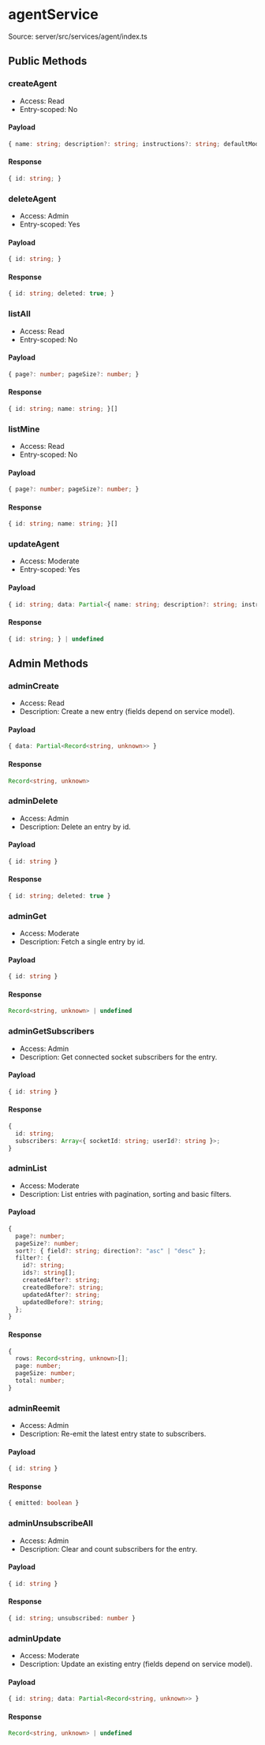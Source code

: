 # agentService

Source: server/src/services/agent/index.ts

## Public Methods

### createAgent

- Access: Read
- Entry-scoped: No

#### Payload

```ts
{ name: string; description?: string; instructions?: string; defaultModelId?: string; }
```

#### Response

```ts
{ id: string; }
```

### deleteAgent

- Access: Admin
- Entry-scoped: Yes

#### Payload

```ts
{ id: string; }
```

#### Response

```ts
{ id: string; deleted: true; }
```

### listAll

- Access: Read
- Entry-scoped: No

#### Payload

```ts
{ page?: number; pageSize?: number; }
```

#### Response

```ts
{ id: string; name: string; }[]
```

### listMine

- Access: Read
- Entry-scoped: No

#### Payload

```ts
{ page?: number; pageSize?: number; }
```

#### Response

```ts
{ id: string; name: string; }[]
```

### updateAgent

- Access: Moderate
- Entry-scoped: Yes

#### Payload

```ts
{ id: string; data: Partial<{ name: string; description?: string; instructions?: string; defaultModelId?: string; }>; }
```

#### Response

```ts
{ id: string; } | undefined
```

## Admin Methods

### adminCreate

- Access: Read
- Description: Create a new entry (fields depend on service model).

#### Payload

```ts
{ data: Partial<Record<string, unknown>> }
```

#### Response

```ts
Record<string, unknown>
```

### adminDelete

- Access: Admin
- Description: Delete an entry by id.

#### Payload

```ts
{ id: string }
```

#### Response

```ts
{ id: string; deleted: true }
```

### adminGet

- Access: Moderate
- Description: Fetch a single entry by id.

#### Payload

```ts
{ id: string }
```

#### Response

```ts
Record<string, unknown> | undefined
```

### adminGetSubscribers

- Access: Admin
- Description: Get connected socket subscribers for the entry.

#### Payload

```ts
{ id: string }
```

#### Response

```ts
{
  id: string;
  subscribers: Array<{ socketId: string; userId?: string }>;
}
```

### adminList

- Access: Moderate
- Description: List entries with pagination, sorting and basic filters.

#### Payload

```ts
{
  page?: number;
  pageSize?: number;
  sort?: { field?: string; direction?: "asc" | "desc" };
  filter?: {
    id?: string;
    ids?: string[];
    createdAfter?: string;
    createdBefore?: string;
    updatedAfter?: string;
    updatedBefore?: string;
  };
}
```

#### Response

```ts
{
  rows: Record<string, unknown>[];
  page: number;
  pageSize: number;
  total: number;
}
```

### adminReemit

- Access: Admin
- Description: Re-emit the latest entry state to subscribers.

#### Payload

```ts
{ id: string }
```

#### Response

```ts
{ emitted: boolean }
```

### adminUnsubscribeAll

- Access: Admin
- Description: Clear and count subscribers for the entry.

#### Payload

```ts
{ id: string }
```

#### Response

```ts
{ id: string; unsubscribed: number }
```

### adminUpdate

- Access: Moderate
- Description: Update an existing entry (fields depend on service model).

#### Payload

```ts
{ id: string; data: Partial<Record<string, unknown>> }
```

#### Response

```ts
Record<string, unknown> | undefined
```
